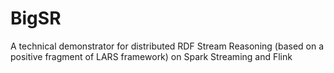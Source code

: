 # BigSR
A technical demonstrator for distributed RDF Stream Reasoning (based on a positive fragment of LARS framework) on Spark Streaming and Flink
